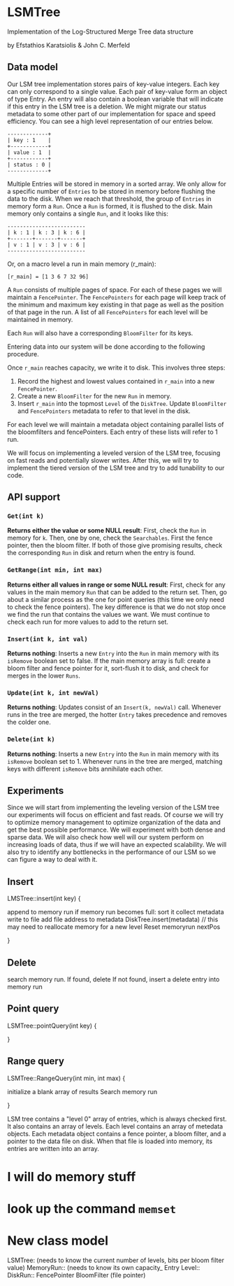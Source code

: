 # LSMTree
Implementation of the Log-Structured Merge Tree data structure

by Efstathios Karatsiolis & John C. Merfeld

## Data model

Our LSM tree implementation stores pairs of key-value integers. Each key can only correspond to a single value.
Each pair of key-value form an object of type Entry. An entry will also contain a boolean variable that will indicate if this entry in the LSM tree is a deletion. We might migrate our status metadata to some other part of our implementation for space and speed efficiency.
You can see a high level representation of our entries below.

```
-------------+
| key : 1    |
+------------+
| value : 1  |
+------------+
| status : 0 |
-------------+
```
Multiple Entries will be stored in memory in a sorted array. We only allow for a specific number of `Entries` to be stored in memory before flushing the data to the disk.
When we reach that threshold, the group of `Entries` in memory form a `Run`. Once a `Run` is formed, it is flushed to the disk.
Main memory only contains a single `Run`, and it looks like this:

```
-------------------------
| k : 1 | k : 3 | k : 6 |
+-------+-------+-------+
| v : 1 | v : 3 | v : 6 |
-------------------------
```
Or, on a macro level a run in main memory (r_main):

```
[r_main] = [1 3 6 7 32 96]
```

A `Run` consists of multiple pages of space. For each of these pages we will maintain a `FencePointer`.
The `FencePointers` for each page will keep track of the minimum and maximum key existing in that page as well as the position of that page in the run.
A list of all `FencePointers` for each level will be maintained in memory.

Each `Run` will also have a corresponding `BloomFilter` for its keys.

Entering data into our system will be done according to the following procedure.

Once `r_main` reaches capacity, we write it to disk. This involves three steps:

  1. Record the highest and lowest values contained in `r_main` into a new `FencePointer`.
  2. Create a new `BloomFilter` for the new `Run` in memory.
  3. Insert `r_main` into the topmost `Level` of the `DiskTree`. Update `BloomFilter` and `FencePointers` metadata to refer to that level in the disk.

For each level we will maintain a metadata object containing parallel lists of the bloomfilters and fencePointers. Each entry of these lists will refer to 1 run.

We will focus on implementing a leveled version of the LSM tree, focusing on fast reads and potentially slower writes. After this, we will try to implement the tiered version of the LSM tree and try to add tunability to our code.


## API support

### `Get(int k) `
**Returns either the value or some NULL result**: First, check the `Run` in memory for `k`. Then, one by one, check the `Searchables`. First the fence pointer, then the bloom filter. If both of those give promising results, check the corresponding `Run` in disk and return when the entry is found.

### `GetRange(int min, int max)`
**Returns either all values in range or some NULL result**: First, check for any values in the main memory `Run` that can be added to the return set. Then, go about a similar process as the one for point queries (this time we only need to check the fence pointers). The key difference is that we do not stop once we find the run that contains the values we want. We must continue to check each run for more values to add to the return set.

### `Insert(int k, int val)`
**Returns nothing**: Inserts a new `Entry` into the `Run` in main memory with its `isRemove` boolean set to false. If the main memory array is full: create a bloom filter and fence pointer for it, sort-flush it to disk, and check for merges in the lower `Runs`.

### `Update(int k, int newVal)`
**Returns nothing**: Updates consist of an `Insert(k, newVal)` call. Whenever runs in the tree are merged, the hotter `Entry` takes precedence and removes the colder one.

### `Delete(int k)`
**Returns nothing**: Inserts a new `Entry` into the `Run` in main memory with its `isRemove` boolean set to 1. Whenever runs in the tree are merged, matching keys with different `isRemove` bits annihilate each other.

## Experiments
Since we will start from implementing the leveling version of the LSM tree our experiments will focus on efficient and fast reads.
Of course we will try to optimize memory management to optimize organization of the data and get the best possible performance.
We will experiment with both dense and sparse data.
We will also check how well will our system perform on increasing loads of data, thus if we will have an expected scalability.
We will also try to identify any bottlenecks in the performance of our LSM so we can figure a way to deal with it.


## Insert

LMSTree::insert(int key) {

  append to memory run
  if memory run becomes full:
     sort it
     collect metadata
     write to file
     add file address to metadata
     DiskTree.insert(metadata) // this may need to reallocate memory for a new level
     Reset memoryrun nextPos
  
  

}

## Delete

  search memory run. 
  If found, delete
  If not found, insert a delete entry into memory run

## Point query

LSMTree::pointQuery(int key) {



}


## Range query

LSMTree::RangeQuery(int min, int max) {

  initialize a blank array of results
  Search memory run
  

}


LSM tree contains a "level 0" array of entries, which is always checked first. It also contains an array of levels. Each level contains an array of metedata objects. Each metadata object contains a fence pointer, a bloom filter, and a pointer to the data file on disk. When that file is loaded into memory, its entries are written into an array. 


# I will do memory stuff
# look up the command `memset`

# New class model

LSMTree: (needs to know the current number of levels, bits per bloom filter value)
  MemoryRun:: (needs to know its own capacity_ 
    Entry
  Level:: 
    DiskRun:: 
	  FencePointer
	  BloomFilter
	  (file pointer)
